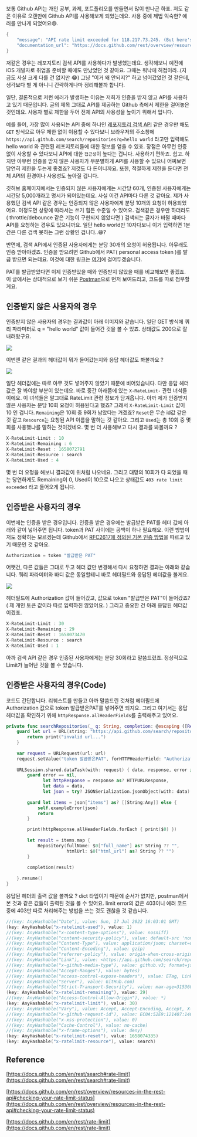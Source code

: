 보통 Github API는 개인 공부, 과제, 포트폴리오를 만들면서 많이 만나곤 하죠. 저도 같은 이유로 오랜만에 Github API를 사용해보게 되었는데요. 사용 중에 제법 익숙한? 에러를 만나게 되었어요😄. 

```swift
{
    "message": "API rate limit exceeded for 118.217.73.245. (But here's the good news: Authenticated requests get a higher rate limit. Check out the documentation for more details.)",
    "documentation_url": "https://docs.github.com/rest/overview/resources-in-the-rest-api#rate-limiting"
}
```

저같은 경우는 레포지토리 검색 API를 사용하다가 발생했는데요. 생각해보니 예전에 iOS 개발자로 취업을 준비할 때에도 만났었던 것 같아요. 그때는 워낙에 허접이라..(지금도 사실 크게 다를 건 없지만 😂) 그냥 "이거 왜 안되지?" 하고 넘어갔었던 것 같은데, 생각보다 별 게 아니니 간략하게나마 정리해볼까 합니다. 

일단, 결론적으로 저런 에러가 발생하는 이유는 저희가 인증을 받지 않고 API를 사용하고 있기 때문입니다. 글의 제목 그대로 API를 제공하는 Github 측에서 제한을 걸어놓은 것인데요. 사용자 별로 제한을 두어 전체 API의 사용성을 높이기 위해서 입니다.

예를 들어, 가장 많이 사용되는 API 중에 하나인 [레포지토리 검색 API](https://docs.github.com/en/rest/search) 같은 경우만 해도 `GET` 방식으로 아무 제한 없이 이용할 수 있다보니 브라우저의 주소창에 `https://api.github.com/search/repositories?q=hello world` 라고만 입력해도 hello world 와 관련된 레포지토리들에 대한 정보를 얻을 수 있죠. 장점은 아무런 인증없이 사용할 수 있다보니 API에 대한 `접근성`이 높다는 겁니다. 사용하기 편하죠. 쉽고. 하지만 아무런 인증을 받지 않은 사용자가 무분별하게 API를 사용할 수 있으니 어찌보면 당연히 제한을 두는게 좋겠죠? 저것도 다 돈이니까요. 또한, 적절하게 제한을 둔다면 전체 API의 환경이나 사용성도 높아질 겁니다. 

깃허브 홈페이지에서는 인증되지 않은 사용자에게는 시간당 60개, 인증된 사용자에게는 시간당 5,000개라고 명시가 되어있는데요. 사실 이건 API마다 다른 것 같아요. 제가 사용했던 검색 API 같은 경우는 인증되지 않은 사용자에게 분당 10개의 요청이 허용되었어요. 이정도면 상황에 따라서는 쓰기 힘든 수준일 수 있어요. 검색같은 경우만 하더라도 ( throttle/debounce 같은 기능이 구현되지 않았다면 ) 검색되는 글자가 바뀔 때마다 API를 요청하는 경우도 있으니까요. 일단 hello world만 10자다보니 이거 입력하면 1분간은 다른 검색 못하는 그런 상황인 겁니다..😄? 

반면에, 검색 API에서 인증된 사용자에게는 분당 30개의 요청이 허용됩니다. 아무래도 인증 받아야겠죠. 인증을 받으려면 Github에서 PAT( personal access token )를 발급 받으면 되는데요. 이것에 대한 링크는 [여기](https://docs.github.com/en/authentication/keeping-your-account-and-data-secure/creating-a-personal-access-token)에 걸어두겠습니다. 

PAT를 발급받았다면 이제 인증받았을 때와 인증받지 않았을 때를 비교해보면 좋겠죠. 이 글에서는 상대적으로 보기 쉬운 [Postman](https://www.postman.com/)으로 먼저 보여드리고, 코드를 따로 첨부할게요. 

## 인증받지 않은 사용자의 경우 

인증받지 않은 사용자의 경우는 결과값이 아래 이미지와 같습니다. 일단 GET 방식에 쿼리 파라미터로 q = "hello world" 값이 들어간 것을 볼 수 있죠. 상태값도 200으로 잘 내려왔구요. 

![](https://velog.velcdn.com/images/dev_kickbell/post/aca67971-25eb-4bb8-b624-2063796e2f21/image.png)		

이번엔 같은 결과의 헤더값이 뭐가 들어갔는지와 응답 헤더값도 봐볼까요 ? 

![](https://velog.velcdn.com/images/dev_kickbell/post/b1abe4d8-93fd-4712-8afe-efc834c9165e/image.png)	

일단 헤더값에는 따로 아무 것도 넣어주지 않았기 때문에 비어있습니다. 다만 응답 헤더값은 잘 봐야할 부분이 있는데요. 바로 중간 아래쯤에 있는 `X-RateLimit-` 관련 녀석들이에요. 이 녀석들은 말그대로 RateLimit 관련 정보가 담겨옵니다. 아까 제가 인증받지 않은 사용자는 분당 10회 요청이 허용된다고 했죠? 그래서 `X-RateLimit-Limit` 값이 10 인 겁니다. `Remaining`은 10회 중 9회가 남았다는 거겠죠? `Reset`은 무슨 id값 같은 것 같고 `Resource`는 요청된 API 이름을 말하는 것 같아요. 그리고 `Used`는 총 10회 중 몇 회를 사용했냐를 말하는 것이겠네요. 몇 번 더 사용해보고 다시 결과를 봐볼까요 ?  
```swift
X-RateLimit-Limit : 10
X-RateLimit-Remaining : 6
X-RateLimit-Reset : 1658072791
X-RateLimit-Resource : search
X-RateLimit-Used : 4
```
몇 번 더 요청을 해보니 결과값이 위처럼 나오네요. 그리고 대망의 10회가 다 되었을 때는 당연하게도 Remaining이 0, Used이 10으로 나오고 상태값도 `403 rate limit exceeded` 라고 들어오게 됩니다. 

## 인증받은 사용자의 경우 
이번에는 인증을 받은 경우입니다. 인증을 받은 경우에는 발급받은 PAT를 헤더 값에 아래와 같이 넣어주면 됩니다. token과 PAT 사이에는 공백이 하나 필요해요. 이런 방법이 저도 정확히는 모르겠는데 Github에서 [RFC2617에 정의된 기본 인증 방법](https://www.ietf.org/rfc/rfc2617.txt)을 따르고 있기 때문인 것 같아요. 

```swift
Authorization = token "발급받은 PAT"
```

어쨋건, 다른 값들은 그대로 두고 헤더 값만 변경해서 다시 요청하면 결과는 아래와 같습니다. 쿼리 파라미터와 바디 값은 동일할테니 바로 헤더필드와 응답된 헤더값을 볼게요. 

![](https://velog.velcdn.com/images/dev_kickbell/post/b644b771-236d-452a-88cc-9786da76c691/image.png)				

헤더필드에 Authorization 값이 들어갔고, 값으로 token "발급받은 PAT"이 들어갔죠?( 제 개인 토큰 값이라 따로 입력하진 않았어요. ) 그리고 중요한 건 아래 응답된 헤더값이겠죠. 

```swift
X-RateLimit-Limit : 30
X-RateLimit-Remaining : 29
X-RateLimit-Reset : 1658073470
X-RateLimit-Resource : search
X-RateLimit-Used : 1
```

아까 검색 API 같은 경우 인증된 사용자에게는 분당 30회라고 말씀드렸죠. 정상적으로 Limit가 늘어난 것을 볼 수 있습니다.


## 인증받은 사용자의 경우(Code)

코드도 간단합니다. 리퀘스트를 만들고 아까 말씀드린 것처럼 헤더필드에 Authorization 값으로 token 발급받은PAT를 넣어주면 되지요. 그리고 여기서는 응답 헤더값을 확인하기 위해 `httpResponse.allHeaderFields`를 출력해주고 있어요. 

```swift
private func searchRepositories(_ q: String, completion: @escaping ([Repository]) -> ()) {
    guard let url = URL(string: "https://api.github.com/search/repositories?q=\(q)") else {
        return print("invalid url...")
    }
    
    var request = URLRequest(url: url)
    request.setValue("token 발급받은PAT", forHTTPHeaderField: "Authorization")
    
    URLSession.shared.dataTask(with: request) { data, response, error in
        guard error == nil,
              let httpResponse = response as? HTTPURLResponse,
              let data = data,
              let json = try? JSONSerialization.jsonObject(with: data) as? [String: Any] else { return }
        
        guard let items = json["items"] as? [[String:Any]] else {
            self.exampleError(json)
            return
        }

        print(httpResponse.allHeaderFields.forEach { print($0) })
        
        let result = items.map {
            Repository(fullName: $0["full_name"] as? String ?? "",
                       htmlUrl: $0["html_url"] as? String ?? "")
        }
        
        completion(result)
        
    }.resume()
}
```

응답된 헤더의 출력 값을 볼까요 ? dict 타입이기 때문에 순서가 없지만, postman에서 본 것과 같은 값들이 출력된 것을 볼 수 있어요. limit error의 값은 403이니 에러 코드 중에 403만 따로 처리해주는 방법을 쓰는 것도 괜찮을 것 같습니다. 

```swift
//(key: AnyHashable("Date"), value: Sun, 17 Jul 2022 16:03:01 GMT)
(key: AnyHashable("x-ratelimit-used"), value: 1)
//(key: AnyHashable("x-content-type-options"), value: nosniff)
//(key: AnyHashable("content-security-policy"), value: default-src 'none')
//(key: AnyHashable("Content-Type"), value: application/json; charset=utf-8)
//(key: AnyHashable("Content-Encoding"), value: gzip)
//(key: AnyHashable("referrer-policy"), value: origin-when-cross-origin, strict-origin-when-cross-origin)
//(key: AnyHashable("Link"), value: <https://api.github.com/search/repositories?q=H&page=2>; rel="next", <https://api.github.com/search/repositories?q=H&page=34>; rel="last")
//(key: AnyHashable("x-github-media-type"), value: github.v3; format=json)
//(key: AnyHashable("Accept-Ranges"), value: bytes)
//(key: AnyHashable("access-control-expose-headers"), value: ETag, Link, Location, Retry-After, X-GitHub-OTP, X-RateLimit-Limit, X-RateLimit-Remaining, X-RateLimit-Used, X-RateLimit-Resource, X-RateLimit-Reset, X-OAuth-Scopes, X-Accepted-OAuth-Scopes, X-Poll-Interval, X-GitHub-Media-Type, X-GitHub-SSO, X-GitHub-Request-Id, Deprecation, Sunset)
//(key: AnyHashable("Server"), value: GitHub.com)
//(key: AnyHashable("Strict-Transport-Security"), value: max-age=31536000; includeSubdomains; preload)
(key: AnyHashable("x-ratelimit-remaining"), value: 29)
//(key: AnyHashable("Access-Control-Allow-Origin"), value: *)
(key: AnyHashable("x-ratelimit-limit"), value: 30)
//(key: AnyHashable("Vary"), value: Accept, Accept-Encoding, Accept, X-Requested-With)
//(key: AnyHashable("x-github-request-id"), value: EC0A:52E9:121407:146061:62D432B4)
//(key: AnyHashable("x-xss-protection"), value: 0)
//(key: AnyHashable("Cache-Control"), value: no-cache)
//(key: AnyHashable("x-frame-options"), value: deny)
(key: AnyHashable("x-ratelimit-reset"), value: 1658074335)
(key: AnyHashable("x-ratelimit-resource"), value: search)
```



## Reference
[https://docs.github.com/en/rest/search#rate-limit](https://docs.github.com/en/rest/search#rate-limit)			    
        
[https://docs.github.com/en/rest/overview/resources-in-the-rest-api#checking-your-rate-limit-status](https://docs.github.com/en/rest/overview/resources-in-the-rest-api#checking-your-rate-limit-status)							    
          
[https://docs.github.com/en/rest/rate-limit](https://docs.github.com/en/rest/rate-limit)								  
